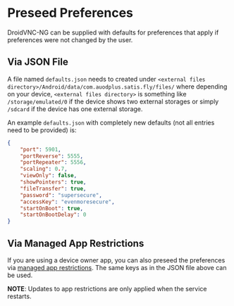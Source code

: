 # Preseed Preferences

DroidVNC-NG can be supplied with defaults for preferences that apply if preferences
were not changed by the user.

## Via JSON File
A file named `defaults.json` needs to created under
`<external files directory>/Android/data/com.auodplus.satis.fly/files/` where
depending on your device, `<external files directory>` is something like `/storage/emulated/0` if
the device shows two external storages or simply `/sdcard` if the device has one external storage.

An example `defaults.json` with completely new defaults (not all entries need to be provided) is:

```json
{
    "port": 5901,
    "portReverse": 5555,
    "portRepeater": 5556,
    "scaling": 0.7,
    "viewOnly": false,
    "showPointers": true,
    "fileTransfer": true,
    "password": "supersecure",
    "accessKey": "evenmoresecure",
    "startOnBoot": true,
    "startOnBootDelay": 0
}
```

## Via Managed App Restrictions
If you are using a device owner app, you can also preseed the preferences via [managed app restrictions](https://developer.android.com/work/managed-configurations). The same keys as in the JSON file above can be used.

**NOTE**: Updates to app restrictions are only applied when the service restarts.
